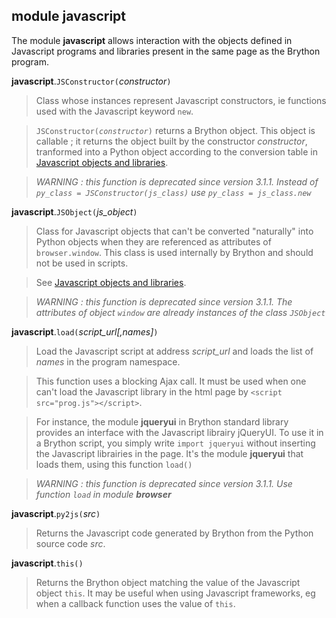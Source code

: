 module **javascript**
---------------------

The module **javascript** allows interaction with the objects defined in 
Javascript programs and libraries present in the same page as the Brython 
program.

**javascript**.`JSConstructor(`_constructor_`)`

> Class whose instances represent Javascript constructors, ie functions 
> used with the Javascript keyword `new`.

> <code>JSConstructor(_constructor_)</code> returns a Brython object. This object 
> is callable ; it returns the object built by the constructor *constructor*, 
> tranformed into a Python object according to the conversion table in
> <a href="jsobjects.html">Javascript objects and libraries</a>.

> _WARNING : this function is deprecated since version 3.1.1. Instead of `py_class = JSConstructor(js_class)` use `py_class = js_class.new`_


**javascript**.`JSObject(`_js\_object_`)`

> Class for Javascript objects that can't be converted "naturally" into Python
> objects when they are referenced as attributes of `browser.window`. This
> class is used internally by Brython and should not be used in scripts.

> See <a href="jsobjects.html">Javascript objects and libraries</a>.

> _WARNING : this function is deprecated since version 3.1.1. The attributes of object `window` are already instances of the class `JSObject`_

**javascript**.`load(`_script\_url[,names]_`)`

> Load the Javascript script at address _script\_url_ and loads the list of
> _names_ in the program namespace.

> This function uses a blocking Ajax call. It must be used when one can't
> load the Javascript library in the html page by 
> `<script src="prog.js"></script>`. 

> For instance, the module **jqueryui** in Brython standard library
> provides an interface with the Javascript librairy jQueryUI. To use it in a 
> Brython script, you simply write `import jqueryui` without inserting the
> Javascript librairies in the page. It's the module **jqueryui** that
> loads them, using this function `load()`

> _WARNING : this function is deprecated since version 3.1.1. Use function `load` in module **browser**_

**javascript**.`py2js(`_src_`)`
> Returns the Javascript code generated by Brython from the Python source code _src_.

**javascript**.`this()`
> Returns the Brython object matching the value of the Javascript object `this`. It
> may be useful when using Javascript frameworks, eg when a callback function uses
> the value of `this`.
